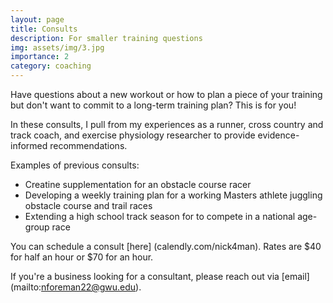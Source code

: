 ```yaml
---
layout: page
title: Consults
description: For smaller training questions
img: assets/img/3.jpg
importance: 2
category: coaching
---
```


Have questions about a new workout or how to plan a piece of your training but don't want to commit to a long-term training plan? This is for you!

In these consults, I pull from my experiences as a runner, cross country and track coach, and exercise physiology researcher to provide evidence-informed recommendations. 

Examples of previous consults: 
* Creatine supplementation for an obstacle course racer
* Developing a weekly training plan for a working Masters athlete juggling obstacle course and trail races
* Extending a high school track season for to compete in a national age-group race

You can schedule a consult [here] (calendly.com/nick4man). Rates are $40 for half an hour or $70 for an hour. 

If you're a business looking for a consultant, please reach out via [email] (mailto:nforeman22@gwu.edu). 

